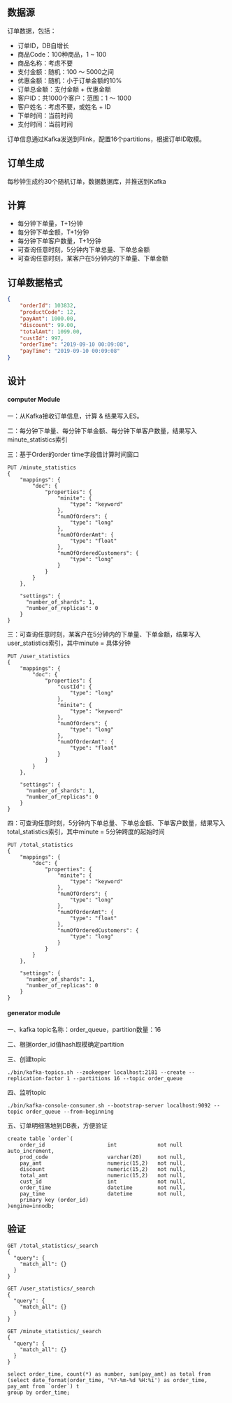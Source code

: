 ## 数据源

订单数据，包括：

* 订单ID，DB自增长
* 商品Code：100种商品，1 ~ 100
* 商品名称：考虑不要
* 支付金额：随机：100 〜 5000之间
* 优惠金额：随机：小于订单金额的10%
* 订单总金额：支付金额 + 优惠金额
* 客户ID：共1000个客户：范围：1 〜 1000
* 客户姓名：考虑不要，或姓名 + ID
* 下单时间：当前时间
* 支付时间：当前时间

订单信息通过Kafka发送到Flink，配置16个partitions，根据订单ID取模。

## 订单生成

每秒钟生成约30个随机订单，数据数据库，并推送到Kafka

## 计算

* 每分钟下单量，T+1分钟
* 每分钟下单金额，T+1分钟
* 每分钟下单客户数量，T+1分钟
* 可查询任意时刻，5分钟内下单总量、下单总金额
* 可查询任意时刻，某客户在5分钟内的下单量、下单金额

## 订单数据格式

```json
{
    "orderId": 103832,
    "productCode": 12,
    "payAmt": 1000.00,
    "discount": 99.00,
    "totalAmt": 1099.00,
    "custId": 997,
    "orderTime": "2019-09-10 00:09:08",
    "payTime": "2019-09-10 00:09:08"
}
```

## 设计

#### computer Module

一：从Kafka接收订单信息，计算 & 结果写入ES。

 
二：每分钟下单量、每分钟下单金额、每分钟下单客户数量，结果写入minute_statistics索引

三：基于Order的order time字段值计算时间窗口

```
PUT /minute_statistics
{
    "mappings": {
        "doc": {
            "properties": {
                "minite": {
                    "type": "keyword"
                },
                "numOfOrders": {
                    "type": "long"
                },
                "numOfOrderAmt": {
                    "type": "float"
                },
                "numOfOrderedCustomers": {
                    "type": "long"
                }
            }
        }
    },
    
    "settings": {
      "number_of_shards": 1,
      "number_of_replicas": 0
    }
}
```

三：可查询任意时刻，某客户在5分钟内的下单量、下单金额，结果写入user_statistics索引，其中minute = 具体分钟

```
PUT /user_statistics
{
    "mappings": {
        "doc": {
            "properties": {
                "custId": {
                    "type": "long"
                },
                "minite": {
                    "type": "keyword"
                },
                "numOfOrders": {
                    "type": "long"
                },
                "numOfOrderAmt": {
                    "type": "float"
                }
            }
        }
    },
    
    "settings": {
      "number_of_shards": 1,
      "number_of_replicas": 0
    }
}
```

四：可查询任意时刻，5分钟内下单总量、下单总金额、下单客户数量，结果写入total_statistics索引，其中minute = 5分钟跨度的起始时间

```
PUT /total_statistics
{
    "mappings": {
        "doc": {
            "properties": {
                "minite": {
                    "type": "keyword"
                },
                "numOfOrders": {
                    "type": "long"
                },
                "numOfOrderAmt": {
                    "type": "float"
                },
                "numOfOrderedCustomers": {
                    "type": "long"
                }
            }
        }
    },
    
    "settings": {
      "number_of_shards": 1,
      "number_of_replicas": 0
    }
}
```

#### generator module

一、kafka topic名称：order_queue，partition数量：16

二、根据order_id值hash取模确定partition

三、创建topic

```
./bin/kafka-topics.sh --zookeeper localhost:2181 --create --replication-factor 1 --partitions 16 --topic order_queue
```

四、监听topic

```
./bin/kafka-console-consumer.sh --bootstrap-server localhost:9092 --topic order_queue --from-beginning
```

五、订单明细落地到DB表，方便验证

```
create table `order`(
    order_id                    int             not null         auto_increment,
    prod_code                   varchar(20)     not null,
    pay_amt                     numeric(15,2)   not null,
    discount                    numeric(15,2)   not null,
    total_amt                   numeric(15,2)   not null,
    cust_id                     int             not null,
    order_time                  datetime        not null,
    pay_time                    datetime        not null,
    primary key (order_id)
)engine=innodb;
```

## 验证

```
GET /total_statistics/_search
{
  "query": {
    "match_all": {}
  }
}

GET /user_statistics/_search
{
  "query": {
    "match_all": {}
  }
}

GET /minute_statistics/_search
{
  "query": {
    "match_all": {}
  }
}

select order_time, count(*) as number, sum(pay_amt) as total from 
(select date_format(order_time, '%Y-%m-%d %H:%i') as order_time, pay_amt from `order`) t 
group by order_time;
```